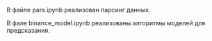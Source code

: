 В файле pars.ipynb реализован парсинг данных.

В фале binance_model.ipynb реализованы алгоритмы моделей для предсказания.
